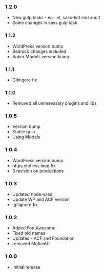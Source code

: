 ### 1.2.0
* New gulp tasks - es-lint, sass-lint and audit
* Some changes in sass gulp task

### 1.1.2
* WordPress version bump
* Bedrock changes included
* Sober Models version bump

### 1.1.1
* Gitingore fix

### 1.1.0
* Removed all unnesessary plugins and libs

### 1.0.5
* Version bump
* Stable gulp
* Using Models

### 1.0.4
* WordPress version bump
* https endless loop fix
* 3 revision on productions

### 1.0.3

* Updated node-sass
* Update WP and ACF version
* .gitignore fix

### 1.0.2

* Added FontAwesome
* Fixed old names
* Updates - ACF and Foundation
* removed MotionUI 

### 1.0.0

* Initital release


